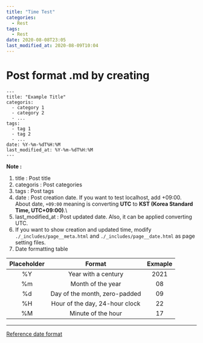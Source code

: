 ```yaml
---
title: "Time Test"
categories:
  - Rest
tags:
  - Rest
date: 2020-08-08T23:05
last_modified_at: 2020-08-09T10:04
---
```


# Post format **.md** by creating

```
---
title: "Example Title"
categoris:
  - category 1
  - category 2
  - ...
tags:
  - tag 1
  - tag 2
  - ...
date: %Y-%m-%dT%H:%M
last_modified_at: %Y-%m-%dT%H:%M
---
```

**Note :**

1. title : Post title
2. categoris : Post categories
3. tags : Post tags
4. date : Post creation date. If you want to test localhost, add +09:00. About date, `+09:00` meaning is converting **UTC** to **KST (Korea Standard Time, UTC+09:00)**.\
5. last_modified_at : Post updated date. Also, it can be applied converting UTC.
6. If you want to show creation and updated time, modify `./_includes/page__meta.html` and `./_includes/page__date.html` as page setting files.
7. Date formatting table

| Placeholder | Format | Exmaple |
| :---------: | :----: | :-----: |
| %Y | Year with a century | 2021 |
| %m | Month of the year | 08 |
| %d | Day of the month, zero-padded | 09 |
| %H | Hour of the day, 24-hour clock | 22 |
| %M | Minute of the hour | 17 |

---

[Reference date format](https://blog.yena.io/studynote/2017/11/06/Date-Formatting.html)
